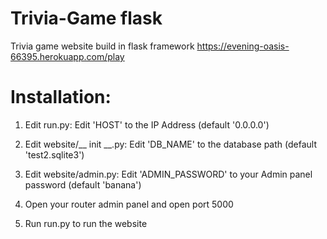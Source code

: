 # Trivia-Game flask
Trivia game website build in flask framework
https://evening-oasis-66395.herokuapp.com/play

# Installation:
1. Edit run.py:
  Edit 'HOST' to the IP Address (default '0.0.0.0') 
2. Edit website/__ init __.py:
  Edit 'DB_NAME' to the database path (default 'test2.sqlite3')
3. Edit website/admin.py:
  Edit 'ADMIN_PASSWORD' to your Admin panel password (default 'banana')

4. Open your router admin panel and open port 5000

5. Run run.py to run the website
